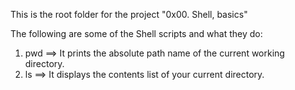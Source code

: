 This is the root folder for the project "0x00. Shell, basics"

The following are some of the Shell scripts and what they do:

1. pwd ==> It prints the absolute path name of the current working directory.
2. ls  ==> It displays the contents list of your current directory.

